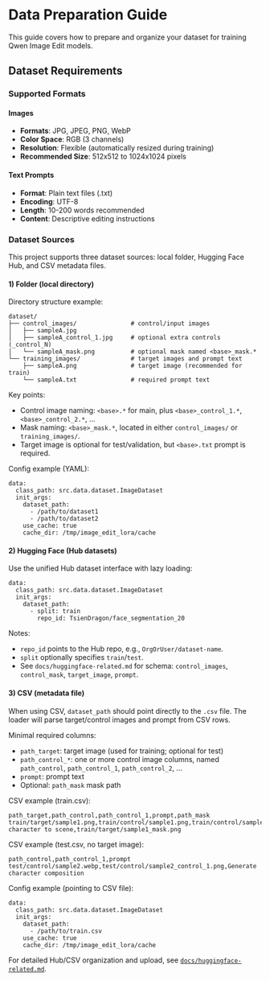 # Data Preparation Guide

This guide covers how to prepare and organize your dataset for training Qwen Image Edit models.

## Dataset Requirements

### Supported Formats

#### Images
- **Formats**: JPG, JPEG, PNG, WebP
- **Color Space**: RGB (3 channels)
- **Resolution**: Flexible (automatically resized during training)
- **Recommended Size**: 512x512 to 1024x1024 pixels

#### Text Prompts
- **Format**: Plain text files (.txt)
- **Encoding**: UTF-8
- **Length**: 10-200 words recommended
- **Content**: Descriptive editing instructions

### Dataset Sources

This project supports three dataset sources: local folder, Hugging Face Hub, and CSV metadata files.

#### 1) Folder (local directory)

Directory structure example:

```
dataset/
├── control_images/               # control/input images
│   ├── sampleA.jpg
│   ├── sampleA_control_1.jpg     # optional extra controls (_control_N)
│   └── sampleA_mask.png          # optional mask named <base>_mask.*
└── training_images/              # target images and prompt text
    ├── sampleA.png               # target image (recommended for train)
    └── sampleA.txt               # required prompt text
```

Key points:
- Control image naming: `<base>.*` for main, plus `<base>_control_1.*`, `<base>_control_2.*`, ...
- Mask naming: `<base>_mask.*`, located in either `control_images/` or `training_images/`.
- Target image is optional for test/validation, but `<base>.txt` prompt is required.

Config example (YAML):

```
data:
  class_path: src.data.dataset.ImageDataset
  init_args:
    dataset_path:
      - /path/to/dataset1
      - /path/to/dataset2
    use_cache: true
    cache_dir: /tmp/image_edit_lora/cache
```

#### 2) Hugging Face (Hub datasets)

Use the unified Hub dataset interface with lazy loading:

```
data:
  class_path: src.data.dataset.ImageDataset
  init_args:
    dataset_path:
      - split: train
        repo_id: TsienDragon/face_segmentation_20
```

Notes:
- `repo_id` points to the Hub repo, e.g., `OrgOrUser/dataset-name`.
- `split` optionally specifies `train`/`test`.
- See `docs/huggingface-related.md` for schema: `control_images`, `control_mask`, `target_image`, `prompt`.

#### 3) CSV (metadata file)

When using CSV, `dataset_path` should point directly to the `.csv` file. The loader will parse target/control images and prompt from CSV rows.

Minimal required columns:
- `path_target`: target image (used for training; optional for test)
- `path_control_*`: one or more control image columns, named `path_control`, `path_control_1`, `path_control_2`, ...
- `prompt`: prompt text
- Optional: `path_mask` mask path

CSV example (train.csv):

```csv
path_target,path_control,path_control_1,prompt,path_mask
train/target/sample1.png,train/control/sample1.png,train/control/sample1_control_1.webp,Add character to scene,train/target/sample1_mask.png
```

CSV example (test.csv, no target image):

```csv
path_control,path_control_1,prompt
test/control/sample2.webp,test/control/sample2_control_1.png,Generate character composition
```

Config example (pointing to CSV file):

```
data:
  class_path: src.data.dataset.ImageDataset
  init_args:
    dataset_path:
      - /path/to/train.csv
    use_cache: true
    cache_dir: /tmp/image_edit_lora/cache
```

For detailed Hub/CSV organization and upload, see [`docs/huggingface-related.md`](huggingface-related.md).
